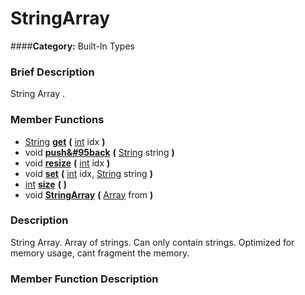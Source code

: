 #  StringArray  
####**Category:** Built-In Types

###  Brief Description  
String Array .

###  Member Functions 
  * [String](class_string)  **[get](#get)**  **(** [int](class_int) idx  **)**
  * void  **[push&#95back](#push_back)**  **(** [String](class_string) string  **)**
  * void  **[resize](#resize)**  **(** [int](class_int) idx  **)**
  * void  **[set](#set)**  **(** [int](class_int) idx, [String](class_string) string  **)**
  * [int](class_int)  **[size](#size)**  **(** **)**
  * void  **[StringArray](#StringArray)**  **(** [Array](class_array) from  **)**

###  Description  
String Array. Array of strings. Can only contain strings. Optimized for memory usage, cant fragment the memory.

###  Member Function Description  
